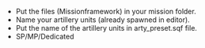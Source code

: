 - Put the files (Missionframework) in your mission folder.
- Name your artillery units (already spawned in editor).
- Put the name of the artillery units in arty_preset.sqf file.
- SP/MP/Dedicated
